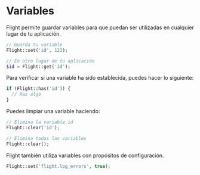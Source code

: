 # Variables

Flight permite guardar variables para que puedan ser utilizadas en cualquier lugar de tu aplicación.

```php
// Guarda tu variable
Flight::set('id', 123);

// En otro lugar de tu aplicación
$id = Flight::get('id');
```

Para verificar si una variable ha sido establecida, puedes hacer lo siguiente:

```php
if (Flight::has('id')) {
  // Haz algo
}
```

Puedes limpiar una variable haciendo:

```php
// Elimina la variable id
Flight::clear('id');

// Elimina todas las variables
Flight::clear();
```

Flight también utiliza variables con propósitos de configuración.

```php
Flight::set('flight.log_errors', true);
```